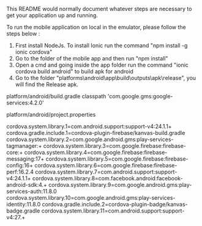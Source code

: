 This README would normally document whatever steps are necessary to get your application up and running.

To run the mobile application on local in the emulator, please follow the steps below :

1) First install NodeJs. To install Ionic run the command "npm install -g ionic cordova" 
2) Go to the folder of the mobile app and then run "npm install" 
3) Open a cmd and going inside the app folder run the command "ionic cordova build android" to build apk for android 
4) Go to the folder "platforms\android\app\build\outputs\apk\release", you will find the Release apk.


platform/android/build.gradle
classpath 'com.google.gms:google-services:4.2.0'

platform/android/project.properties

cordova.system.library.1=com.android.support:support-v4:24.1.1+
cordova.gradle.include.1=cordova-plugin-firebase/kanvas-build.gradle
cordova.system.library.2=com.google.android.gms:play-services-tagmanager:+
cordova.system.library.3=com.google.firebase:firebase-core:+
cordova.system.library.4=com.google.firebase:firebase-messaging:17+
cordova.system.library.5=com.google.firebase:firebase-config:16+
cordova.system.library.6=com.google.firebase:firebase-perf:16.2.4
cordova.system.library.7=com.android.support:support-v4:24.1.1+
cordova.system.library.8=com.facebook.android:facebook-android-sdk:4.+
cordova.system.library.9=com.google.android.gms:play-services-auth:11.8.0
cordova.system.library.10=com.google.android.gms:play-services-identity:11.8.0
cordova.gradle.include.2=cordova-plugin-badge/kanvas-badge.gradle
cordova.system.library.11=com.android.support:support-v4:27.+
